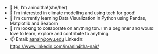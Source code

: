 - 👋 Hi, I’m aninditha!(she/her)
- 👀 I’m interested in climate modelling and using tech for good!
- 🌱 I’m currently learning Data Visualization in Python using Pandas, Matplotlib and Seaborn
- 💞️ I’m looking to collaborate on anything tbh. I'm a beginner and would love to learn, explore and contribute to anything. 
- 📫 Email: aanair@owu.edu LinkedIn: https://www.linkedin.com/in/aninditha-nair/

<!---
aninditha0604/aninditha0604 is a ✨ special ✨ repository because its `README.md` (this file) appears on your GitHub profile.
You can click the Preview link to take a look at your changes.
--->
